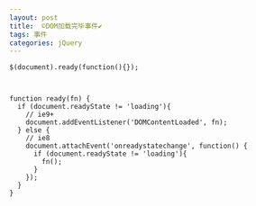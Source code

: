 ```yaml
---
layout: post
title:  ©️DOM加载完毕事件✔︎
tags: 事件
categories: jQuery
---
```




	$(document).ready(function(){});

	

	function ready(fn) {   
	  if (document.readyState != 'loading'){   
	    // ie9+   
	    document.addEventListener('DOMContentLoaded', fn);   
	  } else {   
	    // ie8   
	    document.attachEvent('onreadystatechange', function() {   
	      if (document.readyState != 'loading'){   
	        fn();   
	      }   
	    });   
	  }  
	}
